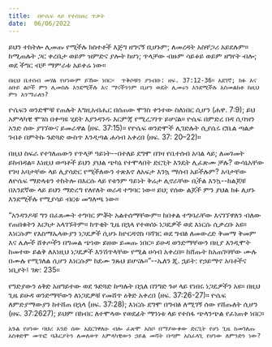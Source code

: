 ```yaml
---
title:  በዮሴፍ ላይ የተሰነዘረ ጥቃት
date:  06/06/2022
---
```


ይህን ተከትሎ ሊመጡ የሚችሉ ክስተቶች እጅግ ዘግናኝ ቢሆኑም; ለመረዳት አስቸጋሪ አይደሉም። ከሚጠሉት ጋር ቀረቤታ ወይም ዝምድና ያሎት ከሆነ; ጥላቻው ብዙም ሳይቆይ ወይም ዘግየት ብሎ; ወደ ችግር ብቻ ማምራቱ አይቀሬ ነው።

`በዚህ ቤተሰብ መሃል የሆነውም ይኸው ነበር።  ጥቅሶቹን ያንብቡ: ዘፍ. 37:12-36። አደገኛ; ክፉ እና ዕቡይ ልቦች ምን ሊመስሉ እንደሚችሉ እና ማናችንንም ቢሆን ወዴት ሊመሩን እንደሚችሉ አስመልክቶ ከዚህ ምን እንማራለን?`

ዮሴፍን ወንድሞቹ የጠሉት እግዚአብሔር በሰጠው ሞገስ ቀንተው ስለነበር ሲሆን (ሐዋ. 7:9); ይህ አምላካዊ ሞገስ በቀጣዩ ሂደት እያንዳንዱ እርምጃ የሚረጋገጥ ይሆናል። ዮሴፍ በምድረ በዳ ሲባዝን አንድ ሰው ያገኘውና ይመራዋል (ዘፍ. 37:15)። የዮሴፍ ወንድሞች ሊገድሉት ሲያሴሩ ሮቤል ጣልቃ ገብቶ በምትኩ ጉድጓድ ውስጥ እንዲጣል ሐሳብ አቀረበ (ዘፍ. 37: 20–22)።

በዚህ ስፍራ የተገለጠውን የጥላቻ ዓይነት--በተለይ ደግሞ በገዛ የቤተሰብ አባል ላይ; ለመገመት ይከብዳል። እነዚህ ወጣቶች ይህን ያህል ጭካኔ የተሞላበት ድርጊት እንዴት ሊፈጽሙ ቻሉ? ውሳኔአቸው የገዛ አባታቸው ላይ ሊያሳድር የሚችለውን ተጽእኖ ለአፍታ እንኳ ማሰብ አይችሉም? አባታቸው ለዮሴፍ ማድላቱን ተከትሎ በእርሱ ላይ የቱንም ዓይነት ቅሬታ ሊኖራቸው ቢችል እንኳ--ከልጆቹ በአንደኛው ላይ ይህን ማድረግ የለየለት ወራዳ ተግባር ነው። ይህ; የሰው ልጆች ምን ያህል ክፉ ሊሆኑ እንደሚችሉ የሚያሳይ ብርቱ መግለጫ ነው።

“አንዳንዶቹ ግን በፈጸሙት ተግባር ምቾት አልተሰማቸውም። ከበቀል ተግባራቸው እናገኘዋለን ብለው የጠበቁትን እርካታ አላገኙትም። ከጥቂት ጊዜ በኋላ የተወሰኑ ነጋዴዎች ወደ እነርሱ ሲቃረቡ አዩ። እነርሱም የእስማኤላውያን ነጋዴዎች ሲሆኑ ከዮርዳኖስ ባሻገር ወደ ግብፅ ለመውረድ ቅመማ ቅመም እና ሌሎች ሸቀጦችን በግመል ጭነው ይዘው ይመጡ ነበር። ይሁዳ ወንድማቸውን በዚያ እንዲሞት ከመተው ይልቅ ለእነዚህ ነጋዴዎች እንሽጥላቸው የሚል ሀሳብ አቀረበ። ከሸጡት ከአጠገባቸው ሙሉ በሙሉ የሚገለል ሲሆን እነርሱም ከደሙ ንጹህ ይሆናሉ።”--ኤለን ጂ. ኋይት: የኃይማኖ አባቶችና ነቢያት፤ ገጽ: 235።

የግድያውን ዕቅድ አዘግይተው ወደ ጉድጓድ ከጣሉት በኋለ በንግድ ጉዞ ላይ የነበሩ ነጋዴዎችን አዩ። በዚህ ጊዜ ይሁዳ ወንድማቸውን ለነጋዴዎቹ የመሸጥ ዕቅድ አቀረበ (ዘፍ. 37:26-27)። ዮሴፍ ለምድያማውያን ከተሸጠ በኋላ (ዘፍ. 37:28); እነርሱ ደግሞ በግብፅ ለሚገኝ ሰው የሸጡለት ሲሆን (ዘፍ. 37:2627); ይህም በክብር ለተሞላው የወደፊት ማንነቱ ላይ የተስፋ ጭላንጭል የፈነጠቀ ነበር።

`አጉል የሆነው ባህሪ አንድ ሰው አደርገዋለሁ ብሎ ፈጽሞ አስቦ በማያውቀው ድርጊት የሆነ ጊዜ ከመገለጡ አስቀድሞ መጥፎ ባሕርያትን ለመለወጥ አምላካዊውን ኃይል መሻት በጣም አስፈላጊ የሆነው ለምንድን ነው?`